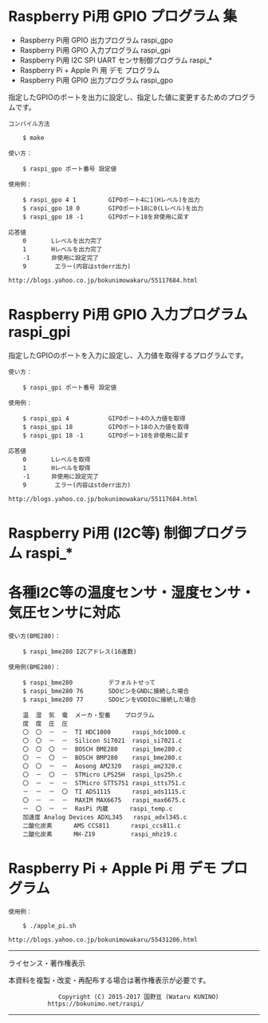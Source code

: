 # Raspberry Pi用 GPIO プログラム 集
- Raspberry Pi用 GPIO 出力プログラム raspi_gpo
- Raspberry Pi用 GPIO 入力プログラム raspi_gpi
- Raspberry Pi用 I2C SPI UART センサ制御プログラム raspi_*
- Raspberry Pi + Apple Pi 用 デモ プログラム
- Raspberry Pi用 GPIO 出力プログラム  raspi_gpo

指定したGPIOのポートを出力に設定し、指定した値に変更するためのプログラムです。

    コンパイル方法

        $ make

    使い方：

        $ raspi_gpo ポート番号 設定値

    使用例：

        $ raspi_gpo 4 1         GIPOポート4に1(Hレベル)を出力
        $ raspi_gpo 18 0        GIPOポート18に0(Lレベル)を出力
        $ raspi_gpo 18 -1       GIPOポート18を非使用に戻す

    応答値
        0       Lレベルを出力完了
        1       Hレベルを出力完了
        -1      非使用に設定完了
        9        エラー(内容はstderr出力)

    http://blogs.yahoo.co.jp/bokunimowakaru/55117684.html

# Raspberry Pi用 GPIO 入力プログラム  raspi_gpi

指定したGPIOのポートを入力に設定し、入力値を取得するプログラムです。

    使い方：

        $ raspi_gpi ポート番号 設定値

    使用例：

        $ raspi_gpi 4           GIPOポート4の入力値を取得
        $ raspi_gpi 18          GIPOポート18の入力値を取得
        $ raspi_gpi 18 -1       GIPOポート18を非使用に戻す

    応答値
        0       Lレベルを取得
        1       Hレベルを取得
        -1      非使用に設定完了
        9        エラー(内容はstderr出力)

    http://blogs.yahoo.co.jp/bokunimowakaru/55117684.html

# Raspberry Pi用 (I2C等) 制御プログラム  raspi_*
# 各種I2C等の温度センサ・湿度センサ・気圧センサに対応

    使い方(BME280)：

        $ raspi_bme280 I2Cアドレス(16進数)

    使用例(BME280)：

        $ raspi_bme280          デフォルトせって
        $ raspi_bme280 76       SDOピンをGNDに接続した場合
        $ raspi_bme280 77       SDOピンをVDDIOに接続した場合

	    温  湿  気  電  メーカ・型番    プログラム
	    度  度  圧  圧
	    〇  〇  －  －  TI HDC1000      raspi_hdc1000.c 
	    〇  〇  －  －  Silicon Si7021  raspi_si7021.c
	    〇  〇  〇  －  BOSCH BME280    raspi_bme280.c 
	    〇  －  〇  －  BOSCH BMP280    raspi_bme280.c 
	    〇  〇  －  －  Aosong AM2320   raspi_am2320.c 
	    〇  －  〇  －  STMicro LPS25H  raspi_lps25h.c 
	    〇  －  －  －  STMicro STTS751 raspi_stts751.c 
	    －  －  －  〇  TI ADS1115      raspi_ads1115.c 
	    〇  －  －  －  MAXIM MAX6675   raspi_max6675.c 
	    －  〇  －  －  RasPi 内蔵      raspi_temp.c 
	    加速度 Analog Devices ADXL345   raspi_adxl345.c 
	    二酸化炭素      AMS CCS811      raspi_ccs811.c 
	    二酸化炭素      MH-Z19          raspi_mhz19.c 


# Raspberry Pi + Apple Pi 用 デモ プログラム

    使用例：

        $ ./apple_pi.sh

    http://blogs.yahoo.co.jp/bokunimowakaru/55431206.html

----------------------------------------------------------------
ライセンス・著作権表示

本資料を複製・改変・再配布する場合は著作権表示が必要です。

                  Copyright (C) 2015-2017 国野亘 (Wataru KUNINO)
               https://bokunimo.net/raspi/
----------------------------------------------------------------
